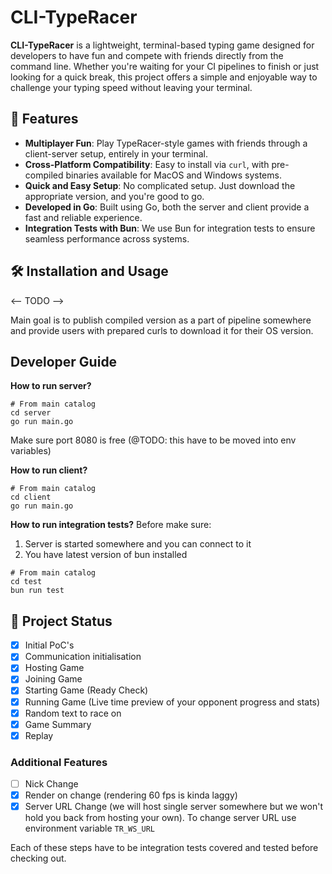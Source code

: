# CLI-TypeRacer

**CLI-TypeRacer** is a lightweight, terminal-based typing game designed for developers to have fun and compete with friends directly from the command line. Whether you're waiting for your CI pipelines to finish or just looking for a quick break, this project offers a simple and enjoyable way to challenge your typing speed without leaving your terminal.

## 🚀 Features

- **Multiplayer Fun**: Play TypeRacer-style games with friends through a client-server setup, entirely in your terminal.
- **Cross-Platform Compatibility**: Easy to install via `curl`, with pre-compiled binaries available for MacOS and Windows systems.
- **Quick and Easy Setup**: No complicated setup. Just download the appropriate version, and you're good to go.
- **Developed in Go**: Built using Go, both the server and client provide a fast and reliable experience.
- **Integration Tests with Bun**: We use Bun for integration tests to ensure seamless performance across systems.

## 🛠️ Installation and Usage

<-- TODO -->

Main goal is to publish compiled version as a part of pipeline somewhere and provide users with prepared curls to download it for their OS version.

## Developer Guide

**How to run server?**

```
# From main catalog
cd server
go run main.go
```

Make sure port 8080 is free (@TODO: this have to be moved into env variables)

**How to run client?**

```
# From main catalog
cd client
go run main.go
```

**How to run integration tests?**
Before make sure:

1. Server is started somewhere and you can connect to it
2. You have latest version of bun installed

```
# From main catalog
cd test
bun run test
```

## **🛑 Project Status**

- [x] Initial PoC's
- [x] Communication initialisation
- [x] Hosting Game
- [x] Joining Game
- [x] Starting Game (Ready Check)
- [x] Running Game (Live time preview of your opponent progress and stats)
- [x] Random text to race on
- [x] Game Summary
- [x] Replay

### Additional Features

- [ ] Nick Change
- [x] Render on change (rendering 60 fps is kinda laggy)
- [x] Server URL Change (we will host single server somewhere but we won't hold you back from hosting your own). To change server URL use environment variable `TR_WS_URL`

Each of these steps have to be integration tests covered and tested before checking out.
